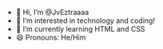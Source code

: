 - 👋 Hi, I’m @JvEztraaaa
- 👀 I’m interested in technology and coding!
- 🌱 I’m currently learning HTML and CSS
- 😄 Pronouns: He/Him

<!---
JvEztraaaa/JvEztraaaa is a ✨ special ✨ repository because its `README.md` (this file) appears on your GitHub profile.
You can click the Preview link to take a look at your changes.
--->
